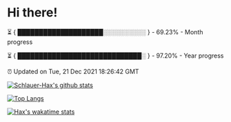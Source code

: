 # Hi there!

⏳ { ████████████████████░░░░░░░░░░ } - 69.23% - Month progress

⏳ { █████████████████████████████░ } - 97.20% - Year progress

⏰ Updated on Tue, 21 Dec 2021 18:26:42 GMT


[![Schlauer-Hax's github stats](https://github-readme-stats.vercel.app/api?username=Schlauer-Hax&show_icons=true&theme=dark&count_private=true)](https://github.com/Schlauer-Hax)


[![Top Langs](https://github-readme-stats.vercel.app/api/top-langs/?username=Schlauer-Hax&layout=compact&theme=dark)](https://github.com/Schlauer-Hax?tab=repositories)


[![Hax's wakatime stats](https://github-readme-stats.vercel.app/api/wakatime?username=Hax&theme=dark)](https://wakatime.com/@Hax)

